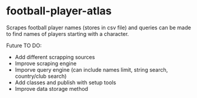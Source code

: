 # football-player-atlas
Scrapes football player names (stores in csv file) and queries can be made to find names of players starting with a character.

Future TO DO:
* Add different scrapping sources
* Improve scraping engine
* Imporve query engine (can include names limit, string search, country/club search)
* Add classes and publish with setup tools
* Improve data storage method
